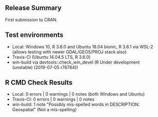 ## Release Summary

First submission to CRAN.

## Test environments

  * Local: Windows 10, R 3.6.0 and Ubuntu 18.04 bionic, R 3.6.1 via WSL-2 (allows testing with newer GDAL/GEOS/PROJ stack also)
  * Travis-CI (Ubuntu 14.04.5 LTS, R 3.6.0)
  * win-build via devtools::check_win_devel (R Under development (unstable) (2019-07-05 r76784))

## R CMD Check Results

  * Local: 0 errors | 0 warnings | 0 notes (both Windows and Ubuntu)
  * Travis-CI:  0 errors | 0 warnings | 0 notes
  * win-build: 1 note "Possibly mis-spelled words in DESCRIPTION:  Geospatial" (Not a mis-spelling)

